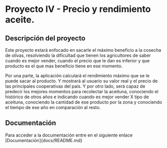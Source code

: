 # Proyecto IV - Precio y rendimiento aceite.

## Descripción del proyecto
Este proyecto estará enfocado en sacarle el máximo beneficio a la cosecha de olivas, resolviendo la dificultad que tienen los agricultores de saber cuando es mejor vender, cuando el precio que le dan es inferior y que producto es el que mas beneficio tiene en ese momento.

Por una parte, la aplicación calculará el rendimiento máximo que se le puede sacar al producto. Y mostrará al usuario su valor real y el precio de las principales cooperativas del país.
Y por otro lado, será capaz de predecir los mejores momentos para recolectar la aceituna, conociendo el histórico de otros años e indicando cuando es mejor vender X tipo de aceituna, conociendo la cantidad de ese producto por la zona y conociendo el tiempo de ese año en comparación al resto.

## Documentación
Para acceder a la documentación entre en el siguiente enlace [Documentación]{docs/README.md}
